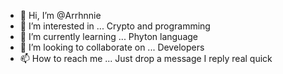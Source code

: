 - 👋 Hi, I’m @Arrhnnie
- 👀 I’m interested in ... Crypto and programming
- 🌱 I’m currently learning ... Phyton language
- 💞️ I’m looking to collaborate on ... Developers
- 📫 How to reach me ... Just drop a message I reply real quick

<!---
Arrhnnie/Arrhnnie is a ✨ special ✨ repository because its `README.md` (this file) appears on your GitHub profile.
You can click the Preview link to take a look at your changes.
--->
